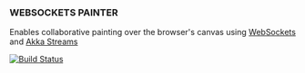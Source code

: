 ### WEBSOCKETS PAINTER

Enables collaborative painting over the browser's canvas using [WebSockets](https://developer.mozilla.org/en-US/docs/Web/API/WebSockets_API) and [Akka 
Streams](https://doc.akka.io/docs/akka/2.5/stream/stream-introduction.html#motivation)


[![Build Status](https://travis-ci.com/josedynamo/Websockets-Painter.svg?token=zKHStHz689TTxKjhdgVJ&branch=master)](https://travis-ci.com/josedynamo/Websockets-Painter)